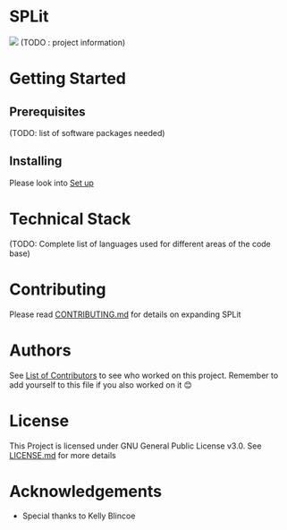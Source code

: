 # SPLit
![](https://i.imgur.com/qXONyae.jpg)
(TODO : project information)

# Getting Started

## Prerequisites
(TODO: list of software packages needed)

## Installing
Please look into [Set up](https://github.com/SOFTENG701G1/A1/wiki/Workflow-and-git-guide#set-up) 

# Technical Stack
(TODO: Complete list of languages used for different areas of the code base)

# Contributing
Please read [CONTRIBUTING.md](https://github.com/SOFTENG701G1/A1/blob/master/CONTRIBUTING.md) for details on expanding SPLit

# Authors
See [List of Contributors](https://github.com/SOFTENG701G1/A1/wiki/List-of-contributors) to see who worked on this project. Remember to add yourself to this file if you also worked on it :blush:    

# License
This Project is licensed under GNU General Public License v3.0. See [LICENSE.md](https://github.com/SOFTENG701G1/A1/blob/master/LICENSE.md) for more details

# Acknowledgements
* Special thanks to Kelly Blincoe




